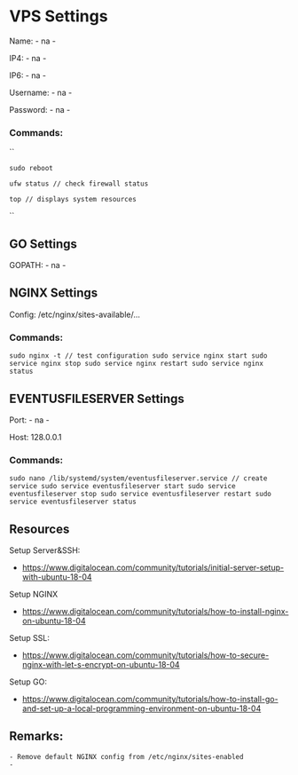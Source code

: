 # VPS Settings
	
Name:       - na -

IP4:        - na -

IP6:        - na -
    
Username:   - na -

Password:   - na -

### Commands:    
``
    
    sudo reboot
    
    ufw status // check firewall status
    
    top // displays system resources
    
``


## GO Settings

GOPATH:     - na -


## NGINX Settings
	
Config:     /etc/nginx/sites-available/...

### Commands:	
``
    sudo nginx -t // test configuration
    sudo service nginx start
    sudo service nginx stop
    sudo service nginx restart
    sudo service nginx status
``


## EVENTUSFILESERVER Settings

Port:       - na -

Host:		128.0.0.1

### Commands:    
``
    sudo nano /lib/systemd/system/eventusfileserver.service // create service
    sudo service eventusfileserver start
    sudo service eventusfileserver stop
    sudo service eventusfileserver restart
    sudo service eventusfileserver status
``


## Resources

Setup Server&SSH:
- https://www.digitalocean.com/community/tutorials/initial-server-setup-with-ubuntu-18-04

Setup NGINX
- https://www.digitalocean.com/community/tutorials/how-to-install-nginx-on-ubuntu-18-04

Setup SSL:
- https://www.digitalocean.com/community/tutorials/how-to-secure-nginx-with-let-s-encrypt-on-ubuntu-18-04

Setup GO:
- https://www.digitalocean.com/community/tutorials/how-to-install-go-and-set-up-a-local-programming-environment-on-ubuntu-18-04


## Remarks:

	- Remove default NGINX config from /etc/nginx/sites-enabled
	- 
